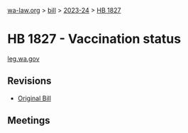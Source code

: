 [wa-law.org](/) > [bill](/bill/) > [2023-24](/bill/2023-24/) > [HB 1827](/bill/2023-24/hb/1827/)

# HB 1827 - Vaccination status
[leg.wa.gov](https://app.leg.wa.gov/billsummary?BillNumber=1827&Year=2023&Initiative=false)

## Revisions
* [Original Bill](1/)

## Meetings